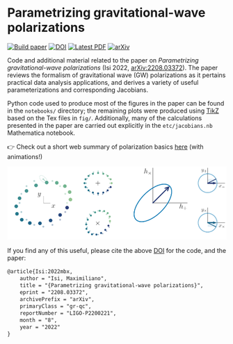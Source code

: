 # Parametrizing gravitational-wave polarizations

[![Build paper](https://github.com/maxisi/gwpols/actions/workflows/paper-maker.yml/badge.svg)](https://github.com/maxisi/gwpols/actions/workflows/paper-maker.yml) 
[![DOI](https://zenodo.org/badge/DOI/10.5281/zenodo.7016057.svg)](https://doi.org/10.5281/zenodo.7016057)
[![Latest PDF](https://img.shields.io/badge/PDF-latest-orange.svg?style=flat)](https://github.com/maxisi/gwpols/blob/main-pdf/polpars.pdf)
[![arXiv](https://img.shields.io/badge/arXiv-2208.03372-crimson)](https://arxiv.org/abs/2208.03372)

Code and additional material related to the paper on _Parametrizing gravitational-wave polarizations_ (Isi 2022, [arXiv:2208.03372](https://arxiv.org/abs/2208.03372)). The paper reviews the formalism of gravitational wave (GW) polarizations as it pertains practical data analysis applications, and derives a variety of useful parameterizations and corresponding Jacobians.

Python code used to produce most of the figures in the paper can be found in the `notebooks/` directory; the remaining plots were produced using [TikZ](https://en.wikipedia.org/wiki/PGF/TikZ) based on the Tex files in `fig/`. Additionally, many of the calculations presented in the paper are carried out explicitly in the `etc/jacobians.nb` Mathematica notebook.

:point_right: Check out a short web summary of polarization basics [here](https://maxisi.github.io/gwpols/) (with animations!)

![Elliptically-polarized GW](etc/pol_ellip.gif)

If you find any of this useful, please cite the above [DOI](https://doi.org/10.5281/zenodo.7016057) for the code, and the paper:

```
@article{Isi:2022mbx,
    author = "Isi, Maximiliano",
    title = "{Parametrizing gravitational-wave polarizations}",
    eprint = "2208.03372",
    archivePrefix = "arXiv",
    primaryClass = "gr-qc",
    reportNumber = "LIGO-P2200221",
    month = "8",
    year = "2022"
}
```
